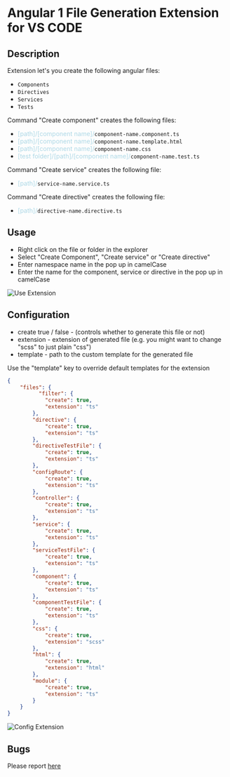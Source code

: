 # Angular 1 File Generation Extension for VS CODE

## Description
Extension let's you create the following angular files:
- `Components`
- `Directives`
- `Services`
- `Tests`

Command "Create component" creates the following files: 
- <span style="color: lightblue">[path]/[component name]/</span>`component-name.component.ts`
- <span style="color: lightblue">[path]/[component name]/</span>`component-name.template.html`
- <span style="color: lightblue">[path]/[component name]/</span>`component-name.css`
- <span style="color: lightblue">[test folder]/[path]/[component name]/</span>`component-name.test.ts`

Command "Create service" creates the following file:
- <span style="color: lightblue">[path]/</span>`service-name.service.ts`

Command "Create directive" creates the following file:
- <span style="color: lightblue">[path]/</span>`directive-name.directive.ts`

## Usage

- Right click on the file or folder in the explorer
- Select "Create Component", "Create service" or "Create directive" 
- Enter namespace name in the pop up in camelCase
- Enter the name for the component, service or directive in the pop up in camelCase 


![Use Extension](assets/tutorial/createComponent.gif)

## Configuration
- create true / false - (controls whether to generate this file or not)
- extension - extension of generated file (e.g. you might want to change "scss" to just plain "css")
- template - path to the custom template for the generated file

Use the "template" key to override default templates for the extension

```json
{
    "files": {
          "filter": {
            "create": true,
            "extension": "ts"
        },
        "directive": {
            "create": true,
            "extension": "ts"
        },
        "directiveTestFile": {
            "create": true,
            "extension": "ts"
        },
        "configRoute": {
            "create": true,
            "extension": "ts"
        },
        "controller": {
            "create": true,
            "extension": "ts"
        },
        "service": {
            "create": true,
            "extension": "ts"
        },
        "serviceTestFile": {
            "create": true,
            "extension": "ts"
        },
        "component": {
            "create": true,
            "extension": "ts"
        },
        "componentTestFile": {
            "create": true,
            "extension": "ts"
        },
        "css": {
            "create": true,
            "extension": "scss"
        },
        "html": {
            "create": true,
            "extension": "html"
        },
        "module": {
            "create": true,
            "extension": "ts"
        }
    }
}
```
![Config Extension](assets/tutorial/customTemplate.gif)

## Bugs

Please report [here](https://github.com/xsintill/vscode-angular1-component-generator/issues)